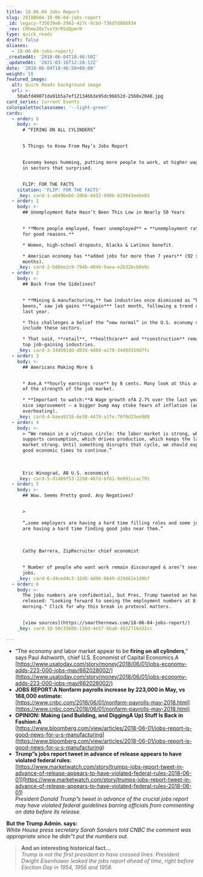 ```yaml
---
title: 18.06.04 Jobs Report
slug: 20180604-18-06-04-jobs-report
_id: legacy-f35639e8-2962-427c-9cbd-736d7d866934
_rev: CRhmwZOx7vxYXrRSdQpmrH
type: quick_reads
draft: false
aliases:
  - 18-06-04-jobs-report/
_createdAt: '2018-06-04T10:46:50Z'
_updatedAt: '2021-03-16T12:28:12Z'
date: '2018-06-04T10:46:50+00:00'
weight: 50
featured_image:
  alt: Quick Reads background image
  url: >-
    58abfd49071da91b5a7ef121346b3e95dc96652d-2560x2048.jpg
card_series: Current Events
colorpaletteclassname: '--light-green'
cards:
  - order: 0
    body: >-
      # “FIRING ON ALL CYLINDERS”


      5 Things to Know From May’s Jobs Report


      Economy keeps humming, putting more people to work, at higher wages – and
      in sectors that surprised.


      FLIP: FOR THE FACTS
    citation: 'FLIP: FOR THE FACTS'
    _key: card-1-a0496eb6-2dbb-4452-990b-829943eebe83
  - order: 1
    body: >-
      ## Unemployment Rate Hasn’t Been This Low in Nearly 50 Years


      * **More people employed, fewer unemployed** = **unemployment rate drop
      for good reasons.**

      * Women, high-school dropouts, blacks & Latinos benefit.

      * American economy has **added jobs for more than 7 years** (92 straight
      months).
    _key: card-2-b88ee2c9-794b-4049-9aea-e2b32bcb0e9c
  - order: 2
    body: >-
      ## Back from the Sidelines?


      * **Mining & manufacturing,** two industries once dismissed as “has
      beens,” saw job gains ***again*** last month, following a trend over the
      last year.

      * This challenges a belief the “new normal” in the U.S. economy didn’t
      include these sectors.

      * That said, **retail**, **healthcare** and **construction** remain the
      top job-gaining industries.
    _key: card-3-34db91dd-d03d-4d8d-a170-34d9d359d7fc
  - order: 3
    body: >-
      ## Americans Making More $


      * Ave.A **hourly earnings rose** by 8 cents. Many look at this as a sign
      of the strength of the job market.

      * **Important to watch:**A Wage growth ofA 2.7% over the last year is a
      nice improvement – a bigger bump may stoke fears of inflation (an economy
      overheating).
    _key: card-4-baea9218-6e38-4479-a1fe-76f0d33ee988
  - order: 4
    body: >-
      > “We remain in a virtuous circle: the labor market is strong, which
      supports consumption, which drives production, which keeps the labor
      market strong. Until something disrupts that cycle, we should expect the
      good economic times to continue.”  
        
        
        
      Eric Winograd, AB U.S. economist
    _key: card-5-d1409f53-2298-467d-bf81-9e091ccac791
  - order: 5
    body: >-
      ## Wow. Seems Pretty good. Any Negatives?


      >   
        
      “…some employers are having a hard time filling roles and some job seekers
      are having a hard time finding good jobs near them.”  
        
        
        
      Cathy Barrera, ZipRecruiter chief economist


      * Number of people who want work remain discouraged & aren’t searching for
      jobs.
    _key: card-6-d4ced4c3-32d6-4d96-8649-d39d62e1d9bf
  - order: 6
    body: >-
      The jobs numbers are confidential, but Pres. Trump tweeted an hour before
      released: "Looking forward to seeing the employment numbers at 8:30 this
      morning." Click for why this break in protocol matters.


      [view sources](https://smarthernews.com/18-06-04-jobs-report/)
    _key: card-10-50c3568b-15bd-4e57-bba8-4922716d32cc

---
```

* “The economy and labor market appear to be **firing on all cylinders**,” says Paul Ashworth, chief U.S. Economist of Capital Economics.A [https://www.usatoday.com/story/money/2018/06/01/jobs-economy-adds-223-000-jobs-may/662028002/](https://www.usatoday.com/story/money/2018/06/01/jobs-economy-adds-223-000-jobs-may/662028002/)
* **JOBS REPORT:A Nonfarm payrolls increase by 223,000 in May, vs 188,000 estimate:**  
[https://www.cnbc.com/2018/06/01/nonfarm-payrolls-may-2018.html](https://www.cnbc.com/2018/06/01/nonfarm-payrolls-may-2018.html)
* **OPINION: Making (and Building, and DiggingA Up) Stuff Is Back in Fashion:A**  
[https://www.bloomberg.com/view/articles/2018-06-01/jobs-report-is-good-news-for-u-s-manufacturing](https://www.bloomberg.com/view/articles/2018-06-01/jobs-report-is-good-news-for-u-s-manufacturing)
* **Trump”s jobs report tweet in advance of release appears to have violated federal rules:**  
[https://www.marketwatch.com/story/trumps-jobs-report-tweet-in-advance-of-release-appears-to-have-violated-federal-rules-2018-06-01](https://www.marketwatch.com/story/trumps-jobs-report-tweet-in-advance-of-release-appears-to-have-violated-federal-rules-2018-06-01)  
_President Donald Trump”s tweet in advance of the crucial jobs report may have violated federal guidelines barring officials from commenting on data before its release._  
  
**But the Trump Admin. says:**  
_White House press secretary Sarah Sanders told CNBC the comment was appropriate since he didn”t put the numbers out._

> **And an interesting historical fact…**  
_Trump is not the first president to have crossed lines. President Dwight Eisenhower leaked the jobs report ahead of time, right before Election Day in 1954, 1956 and 1958._